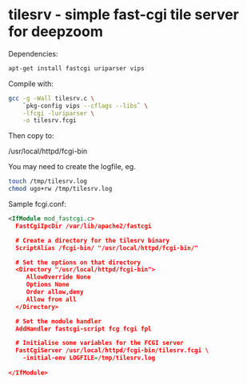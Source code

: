 # tilesrv - simple fast-cgi tile server for deepzoom

Dependencies:

```bash
apt-get install fastcgi uriparser vips
```

Compile with:

```bash
gcc -g -Wall tilesrv.c \
	`pkg-config vips --cflags --libs` \
	-lfcgi -luriparser \
	-o tilesrv.fcgi
```

Then copy to:

/usr/local/httpd/fcgi-bin

You may need to create the logfile, eg.

```bash
touch /tmp/tilesrv.log
chmod ugo+rw /tmp/tilesrv.log
```

Sample fcgi.conf:

```xml
<IfModule mod_fastcgi.c>
  FastCgiIpcDir /var/lib/apache2/fastcgi

  # Create a directory for the tilesrv binary
  ScriptAlias /fcgi-bin/ "/usr/local/httpd/fcgi-bin/"

  # Set the options on that directory
  <Directory "/usr/local/httpd/fcgi-bin">
     AllowOverride None
     Options None
     Order allow,deny
     Allow from all
  </Directory>

  # Set the module handler
  AddHandler fastcgi-script fcg fcgi fpl

  # Initialise some variables for the FCGI server
  FastCgiServer /usr/local/httpd/fcgi-bin/tilesrv.fcgi \
    -initial-env LOGFILE=/tmp/tilesrv.log 
  
</IfModule>
```

